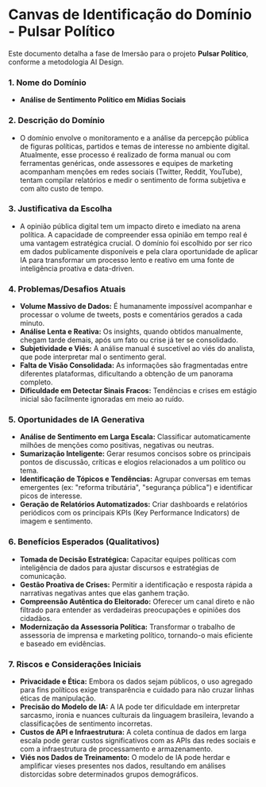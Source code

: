 # Canvas de Identificação do Domínio - Pulsar Político

Este documento detalha a fase de Imersão para o projeto **Pulsar Político**, conforme a metodologia AI Design.

### 1. Nome do Domínio

- **Análise de Sentimento Político em Mídias Sociais**

### 2. Descrição do Domínio

- O domínio envolve o monitoramento e a análise da percepção pública de figuras políticas, partidos e temas de interesse no ambiente digital. Atualmente, esse processo é realizado de forma manual ou com ferramentas genéricas, onde assessores e equipes de marketing acompanham menções em redes sociais (Twitter, Reddit, YouTube), tentam compilar relatórios e medir o sentimento de forma subjetiva e com alto custo de tempo.

### 3. Justificativa da Escolha

- A opinião pública digital tem um impacto direto e imediato na arena política. A capacidade de compreender essa opinião em tempo real é uma vantagem estratégica crucial. O domínio foi escolhido por ser rico em dados publicamente disponíveis e pela clara oportunidade de aplicar IA para transformar um processo lento e reativo em uma fonte de inteligência proativa e data-driven.

### 4. Problemas/Desafios Atuais

- **Volume Massivo de Dados:** É humanamente impossível acompanhar e processar o volume de tweets, posts e comentários gerados a cada minuto.
- **Análise Lenta e Reativa:** Os insights, quando obtidos manualmente, chegam tarde demais, após um fato ou crise já ter se consolidado.
- **Subjetividade e Viés:** A análise manual é suscetível ao viés do analista, que pode interpretar mal o sentimento geral.
- **Falta de Visão Consolidada:** As informações são fragmentadas entre diferentes plataformas, dificultando a obtenção de um panorama completo.
- **Dificuldade em Detectar Sinais Fracos:** Tendências e crises em estágio inicial são facilmente ignoradas em meio ao ruído.

### 5. Oportunidades de IA Generativa

- **Análise de Sentimento em Larga Escala:** Classificar automaticamente milhões de menções como positivas, negativas ou neutras.
- **Sumarização Inteligente:** Gerar resumos concisos sobre os principais pontos de discussão, críticas e elogios relacionados a um político ou tema.
- **Identificação de Tópicos e Tendências:** Agrupar conversas em temas emergentes (ex: "reforma tributária", "segurança pública") e identificar picos de interesse.
- **Geração de Relatórios Automatizados:** Criar dashboards e relatórios periódicos com os principais KPIs (Key Performance Indicators) de imagem e sentimento.

### 6. Benefícios Esperados (Qualitativos)

- **Tomada de Decisão Estratégica:** Capacitar equipes políticas com inteligência de dados para ajustar discursos e estratégias de comunicação.
- **Gestão Proativa de Crises:** Permitir a identificação e resposta rápida a narrativas negativas antes que elas ganhem tração.
- **Compreensão Autêntica do Eleitorado:** Oferecer um canal direto e não filtrado para entender as verdadeiras preocupações e opiniões dos cidadãos.
- **Modernização da Assessoria Política:** Transformar o trabalho de assessoria de imprensa e marketing político, tornando-o mais eficiente e baseado em evidências.

### 7. Riscos e Considerações Iniciais

- **Privacidade e Ética:** Embora os dados sejam públicos, o uso agregado para fins políticos exige transparência e cuidado para não cruzar linhas éticas de manipulação.
- **Precisão do Modelo de IA:** A IA pode ter dificuldade em interpretar sarcasmo, ironia e nuances culturais da linguagem brasileira, levando a classificações de sentimento incorretas.
- **Custos de API e Infraestrutura:** A coleta contínua de dados em larga escala pode gerar custos significativos com as APIs das redes sociais e com a infraestrutura de processamento e armazenamento.
- **Viés nos Dados de Treinamento:** O modelo de IA pode herdar e amplificar vieses presentes nos dados, resultando em análises distorcidas sobre determinados grupos demográficos.
